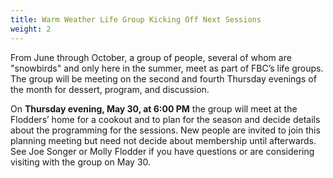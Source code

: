 ```yaml
---
title: Warm Weather Life Group Kicking Off Next Sessions
weight: 2
---
```


From June through October, a group of people, several of whom are "snowbirds" and only here in the summer, meet as part of FBC’s life groups. The group will be meeting on the second and fourth Thursday evenings of the month for dessert, program, and discussion.
 
 
On **Thursday evening, May 30, at 6:00 PM** the group will meet at the Flodders’ home for a cookout and to plan for the season and decide details about the programming for the sessions. New people are invited to join this planning meeting but need not decide about membership until afterwards. See Joe Songer or Molly Flodder if you have questions or are considering visiting with the group on May 30.